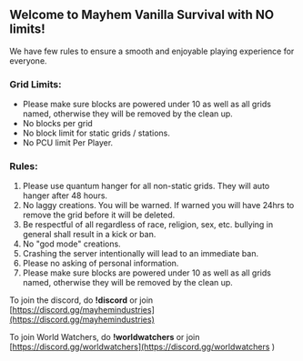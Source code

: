 ## Welcome to Mayhem Vanilla Survival with NO limits! 

We have few rules to ensure a smooth and enjoyable playing experience for everyone.
### Grid Limits:
- Please make sure blocks are powered under 10 as well as all grids named, otherwise they will be removed by the clean up.
- No blocks per grid
- No block limit for static grids / stations.
- No PCU limit Per Player.

### Rules:
1. Please use quantum hanger for all non-static grids. They will auto hanger after 48 hours.
2. No laggy creations. You will be warned. If warned you will have 24hrs to remove the grid before it will be deleted. 
3. Be respectful of all regardless of race, religion, sex, etc. bullying in general shall result in a kick or ban.
4. No "god mode" creations.
5. Crashing the server intentionally will lead to an immediate ban.
6. Please no asking of personal information.
7. Please make sure blocks are powered under 10 as well as all grids named, otherwise they will be removed by the clean up.
 
To join the discord, do **!discord** or join [https://discord.gg/mayhemindustries](https://discord.gg/mayhemindustries) 

To join World Watchers, do **!worldwatchers** or join [https://discord.gg/worldwatchers](https://discord.gg/worldwatchers ) 